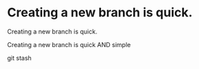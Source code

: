 Creating a new branch is quick.
=======
Creating a new branch is quick.



Creating a new branch is quick AND simple



git stash
